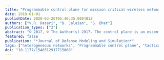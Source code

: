 ```yaml
---
title: "Programmable control plane for mission critical wireless networks"
date: 2018-01-01
publishDate: 2020-03-26T05:46:35.000481Z
authors: ["V.R. Dasari", "B. Jalaian", "S. Bhat"]
publication_types: ["2"]
abstract: "© 2017, © The Author(s) 2017. The control plane is an essential element to manage the data plane communications in wired and wireless networks. In a traditional network architecture, the control plane is embedded in the hardware and it lacks programmability. Military wireless networks are historically heterogeneous in nature and require complicated manual setups to create interoperability because of a discontinuous control plane. In the present work, we describe a simple programmable control plane model along with associated network abstractions to create a unified control plane interface that can communicate across heterogeneous wireless networks. We chose an ns-3 based network simulation engine to create, test, and validate the functional fidelity of our models. In addition to the network objects and interfaces available in ns-3, we modified ns-3 codes to capture the characteristics of our proposed model. Furthermore, we proposed a tractable mathematical framework to optimize the performance of the proposed control plane model."
featured: false
publication: "*Journal of Defense Modeling and Simulation*"
tags: ["heterogeneous networks", "Programmable control plane", "tactical wireless network"]
doi: "10.1177/1548512917715808"
---
```


